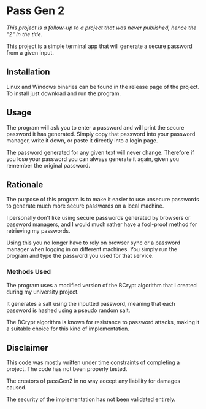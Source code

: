 # Pass Gen 2
*This project is a follow-up to a project that was never published, hence the "2" in the title.*

This project is a simple terminal app that will generate a secure password from a given input.

## Installation
Linux and Windows binaries can be found in the release page of the project. To install just download and run the program.

## Usage
The program will ask you to enter a password and will print the secure password it has generated. 
Simply copy that password into your password manager, write it down, or paste it directly into a login page.

The password generated for any given text will never change. Therefore if you lose your password you can always generate it again, 
given you remember the original password.

## Rationale
The purpose of this program is to make it easier to use unsecure passwords to generate much more secure passwords on a local machine.

I personally don't like using secure passwords generated by browsers or password managers, and I would much rather have a fool-proof method for retrieving my passwords.

Using this you no longer have to rely on browser sync or a password manager when logging in on different machines. You simply run the program and type the password you used for that service.

### Methods Used
The program uses a modified version of the BCrypt algorithm that I created during my university project.

It generates a salt using the inputted password, meaning that each password is hashed using a pseudo random salt.

The BCrypt algorithm is known for resistance to password attacks, making it a suitable choice for this kind of implementation.

## Disclaimer
This code was mostly written under time constraints of completing a project. The code has not been properly tested.

The creators of passGen2 in no way accept any liability for damages caused. 

The security of the implementation has not been validated entirely.
